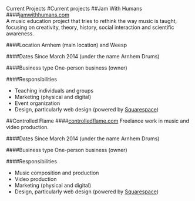 Current Projects
#Current projects
##<a name="proj-jam"></a>Jam With Humans
####[jamwithhumans.com](http://jamwithhumans.com)  
A music education project that tries to rethink the way music is taught, focusing on creativity,  theory, history, social interaction and scientific awareness.

####Location
Arnhem (main location) and Weesp

####Dates
Since March 2014 (under the name Arnhem Drums)

####Business type
One-person business (owner)

####Responsibilities
- Teaching individuals and groups
- Marketing (physical and digital)
- Event organization
- Design, particularly web design (powered by [Squarespace](http://jamwithhumans.com))

##<a name="proj-cf"></a>Controlled Flame
####[controlledflame.com](http://controlledflame.com)
Freelance work in music and video production.

####Dates
Since March 2014 (under the name Arnhem Drums)

####Business type
One-person business (owner)

####Responsibilities
- Music composition and production
- Video production
- Marketing (physical and digital)
- Design, particularly web design (powered by [Squarespace](http://controlledflame.com))
